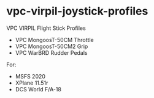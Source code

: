 # vpc-virpil-joystick-profiles

VPC VIRPIL Flight Stick Profiles

- VPC MongoosT-50CM Throttle
- VPC MongoosT-50CM2 Grip
- VPC WarBRD Rudder Pedals

For:
- MSFS 2020
- XPlane 11.51r
- DCS World F/A-18
